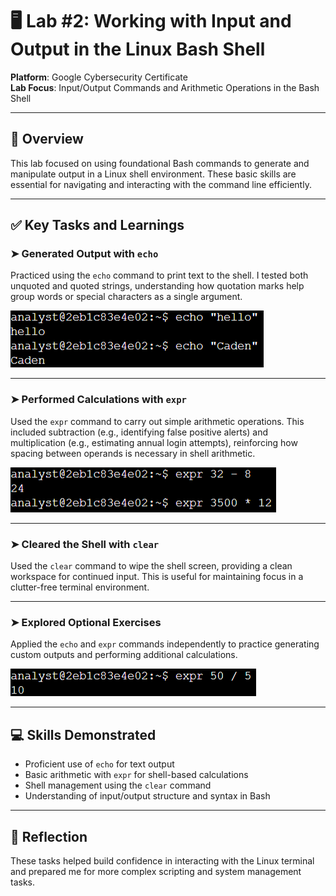 # 🖥️ Lab #2: Working with Input and Output in the Linux Bash Shell

**Platform**: Google Cybersecurity Certificate  
**Lab Focus**: Input/Output Commands and Arithmetic Operations in the Bash Shell

---

## 🧠 Overview

This lab focused on using foundational Bash commands to generate and manipulate output in a Linux shell environment. These basic skills are essential for navigating and interacting with the command line efficiently.

---

## ✅ Key Tasks and Learnings

### ➤ Generated Output with `echo`

Practiced using the `echo` command to print text to the shell. I tested both unquoted and quoted strings, understanding how quotation marks help group words or special characters as a single argument.

![Command line prompt showing echo command](../images/linux_lab2_echo.png)

---

### ➤ Performed Calculations with `expr`

Used the `expr` command to carry out simple arithmetic operations. This included subtraction (e.g., identifying false positive alerts) and multiplication (e.g., estimating annual login attempts), reinforcing how spacing between operands is necessary in shell arithmetic.

![Command line prompt showing subtraction command](../images/linux_lab2_subtraction.png)

---

### ➤ Cleared the Shell with `clear`

Used the `clear` command to wipe the shell screen, providing a clean workspace for continued input. This is useful for maintaining focus in a clutter-free terminal environment.

---

### ➤ Explored Optional Exercises

Applied the `echo` and `expr` commands independently to practice generating custom outputs and performing additional calculations.

![Command line prompt showing division command](../images/linux_lab2_division.png)

---

## 💻 Skills Demonstrated

- Proficient use of `echo` for text output  
- Basic arithmetic with `expr` for shell-based calculations  
- Shell management using the `clear` command  
- Understanding of input/output structure and syntax in Bash

---

## 🔁 Reflection

These tasks helped build confidence in interacting with the Linux terminal and prepared me for more complex scripting and system management tasks.
